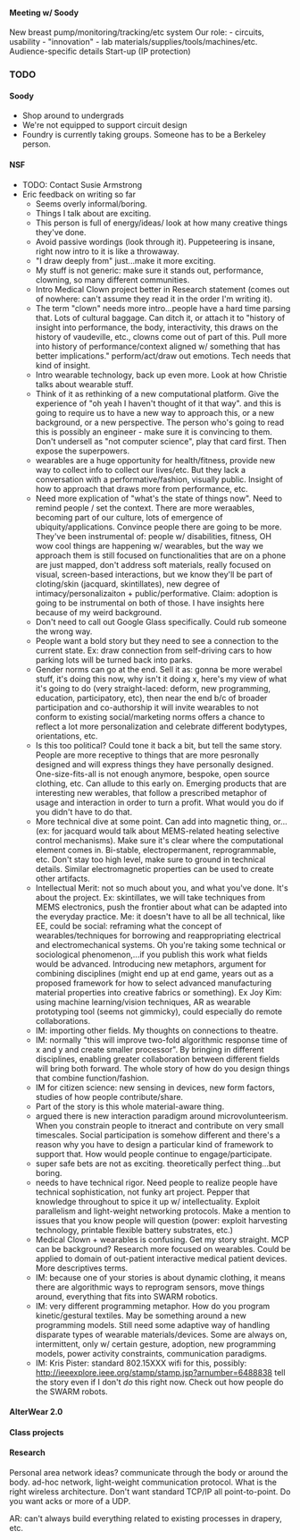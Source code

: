 #### Meeting w/ Soody
New breast pump/monitoring/tracking/etc system
Our role: 
    - circuits, usability
    - "innovation"
    - lab materials/supplies/tools/machines/etc.
Audience-specific details
Start-up (IP protection)

### TODO
#### Soody
  - Shop around to undergrads
  - We're not equipped to support circuit design
  - Foundry is currently taking groups. Someone has to be a Berkeley person.

#### NSF
- TODO: Contact Susie Armstrong
- Eric feedback on writing so far
  - Seems overly informal/boring.
  - Things I talk about are exciting.
  - This person is full of energy/ideas/ look at how many creative things they've done.
  - Avoid passive wordings (look through it). Puppeteering is insane, right now intro to it is like a throwaway.
  - "I draw deeply from" just...make it more exciting.
  - My stuff is not generic: make sure it stands out, performance, clowning, so many different communities.
  - Intro Medical Clown project better in Research statement (comes out of nowhere: can't assume they read it in the order I'm writing it). 
  - The term "clown" needs more intro...people have a hard time parsing that. Lots of cultural baggage. Can ditch it, or attach it to "history of insight into performance, the body, interactivity, this draws on the history of vaudeville, etc., clowns come out of part of this. Pull more into history of performance/context aligned w/ something that has better implications." perform/act/draw out emotions. Tech needs that kind of insight.
  - Intro wearable technology, back up even more. Look at how Christie talks about wearable stuff.
  - Think of it as rethinking of a new computational platform. Give the experience of "oh yeah I haven't thought of it that way". and this is going to require us to have a new way to approach this, or a new background, or a new perspective. The person who's going to read this is possibly an engineer - make sure it is convincing to them. Don't undersell as "not computer science", play that card first. Then expose the superpowers. 
  - wearables are a huge opportunity for health/fitness, provide new way to collect info to collect our lives/etc. But they lack a conversation with a performative/fashion, visually public. Insight of how to approach that draws more from performance, etc. 
  - Need more explication of "what's the state of things now". Need to remind people / set the context. There are more weraables, becoming part of our culture, lots of emergence of ubiquity/applications. Convince people there are going to be more. They've been instrumental of: people w/ disabilities, fitness, OH wow cool things are happening w/ wearables, but the way we approach them is still focused on functionalities that are on a phone are just mapped, don't address soft materials, really focused on visual, screen-based interactions, but we know they'll be part of cloting/skin (jacquard, skintillates), new degree of intimacy/personalizaiton + public/performative. Claim: adoption is going to be instrumental on both of those. I have insights here because of my weird background.
  - Don't need to call out Google Glass specifically. Could rub someone the wrong way.
  - People want a bold story but they need to see a connection to the current state. Ex: draw connection from self-driving cars to how parking lots will be turned back into parks.
  - Gender norms can go at the end. Sell it as: gonna be more werabel stuff, it's doing this now, why isn't it doing x, here's my view of what it's going to do (very straight-laced: deform, new programming, education, participatory, etc), then near the end b/c of broader participation and co-authorship it will invite wearables to not conform to existing social/marketing norms offers a chance to reflect a lot more personalization and celebrate different bodytypes, orientations, etc. 
  - Is this too political? Could tone it back a bit, but tell the same story. People are more receptive to things that are more pesronally designed and will express things they have personally designed. One-size-fits-all is not enough anymore, bespoke, open source clothing, etc. Can allude to this early on. Emerging products that are interesting new werables, that follow a prescribed metaphor of usage and interaction in order to turn a profit. What would you do if you didn't have to do that.
  - More technical dive at some point. Can add into magnetic thing, or... (ex: for jacquard would talk about MEMS-related heating selective control mechanisms). Make sure it's clear where the computational element comes in. Bi-stable, electropermanent, reprogrammable, etc. Don't stay too high level, make sure to ground in technical details. Similar electromagnetic properties can be used to create other artifacts.
  - Intellectual Merit: not so much about you, and what you've done. It's about the project. Ex: skintillates, we will take techniques from MEMS electronics, push the frontier about what can be adapted into the everyday practice. Me: it doesn't have to all be all technical, like EE, could be social: reframing what the concept of wearables/techniques for borrowing and reappropriating electrical and electromechanical systems. Oh you're taking some technical or sociological phenomenon,...if you publish this work what fields would be advanced. Introducing new metaphors, argument for combining disciplines (might end up at end game, years out as a proposed framework for how to select advanced manufacturing material properties into creative fabrics or something). Ex Joy Kim: using machine learning/vision techniques, AR as wearable prototyping tool (seems not gimmicky), could especially do remote collaborations.
  - IM: importing other fields. My thoughts on connections to theatre. 
  - IM: normally "this will improve two-fold algorithmic response time of x and y and create smaller processor". By bringing in different disciplines, enabling greater collaboration between different fields will bring both forward. The whole story of how do you design things that combine function/fashion. 
  - IM for citizen science: new sensing in devices, new form factors, studies of how people contribute/share. 
  - Part of the story is this whole material-aware thing. 
  - argued there is new interaction paradigm around microvolunteerism. When you constrain people to itneract and contribute on very small timescales. Social participation is somehow different and there's a reason why you have to design a particular kind of framework to support that. How would people continue to engage/participate.
  - super safe bets are not as exciting. theoretically perfect thing...but boring.
  - needs to have technical rigor. Need people to realize people have technical sophistication, not funky art project. Pepper that knowledge throughout to spice it up w/ intellectuality. Exploit parallelism and light-weight networking protocols. Make a mention to issues that you know people will question (power: exploit harvesting technology, printable flexible battery substrates, etc.)
  - Medical Clown + wearables is confusing. Get my story straight. MCP can be background? Research more focused on wearables. Could be applied to domain of out-patient interactive medical patient devices. More descriptives terms.
  - IM: because one of your stories is about dynamic clothing, it means there are algorithmic ways to reprogram sensors, move things around, everything that fits into SWARM robotics. 
  - IM: very different programming metaphor. How do you program kinetic/gestural textiles. May be something around a new programming models. Still need some adaptive way of handling disparate types of wearable materials/devices. Some are always on, intermittent, only w/ certain gesture, adoption, new programming models, power activity constraints, communication paradigms.
  - IM: Kris Pister: standard 802.15XXX wifi for this, possibly: http://ieeexplore.ieee.org/stamp/stamp.jsp?arnumber=6488838 tell the story even if I don't *do* this right now. Check out how people do the SWARM robots. 
  
  
#### AlterWear 2.0


#### Class projects


#### Research
Personal area network ideas?
communicate through the body or around the body.
ad-hoc network, light-weight communication protocol.
What is the right wireless architecture. Don't want standard TCP/IP all point-to-point. Do you want acks or more of a UDP. 

AR:
can't always build everything
related to existing processes in drapery, etc.

